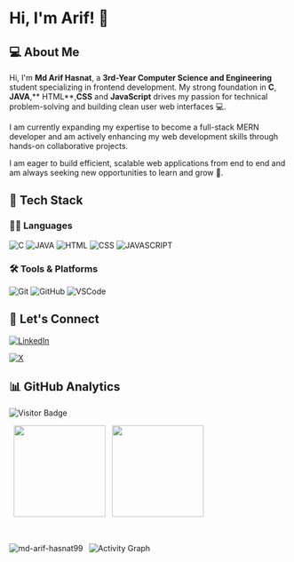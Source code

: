 
# Hi, I'm Arif! 👋

## 💻 About Me

Hi, I'm **Md Arif Hasnat**, a **3rd-Year Computer Science and Engineering** student specializing in frontend development. My strong foundation in **C**, **JAVA**,** HTML**,**CSS** and **JavaScript** drives my passion for technical problem-solving and building clean user web interfaces 💻.

 I am currently expanding my expertise to become a full-stack MERN developer and am actively enhancing my web development skills through hands-on collaborative projects.

 I am eager to build efficient, scalable web applications from end to end and am always seeking new opportunities to learn and grow 🌱.

## 🚀  Tech Stack

### 👨‍💻 Languages

![C](https://skillicons.dev/icons?i=c)
![JAVA](https://skillicons.dev/icons?i=java)
![HTML](https://skillicons.dev/icons?i=html)
![CSS](https://skillicons.dev/icons?i=css) 
![JAVASCRIPT](https://skillicons.dev/icons?i=javascript) 

### 🛠️ Tools & Platforms  

![Git](https://skillicons.dev/icons?i=git)
![GitHub](https://skillicons.dev/icons?i=github)
![VSCode](https://skillicons.dev/icons?i=vscode)  

## 🔗 Let's Connect

[![LinkedIn](https://img.shields.io/badge/LinkedIn-0A66C2?style=for-the-badge&logo=linkedin&logoColor=white)](https://www.linkedin.com/in/md-arif-hasnat-57932b229/)

 [![X](https://img.shields.io/badge/Twitter-000000?style=for-the-badge&logo=x&logoColor=white)](https://x.com/MdArifHasnat6)

## 📊 GitHub Analytics

![Visitor Badge](https://komarev.com/ghpvc/?username=Md-Arif-Hasnat99&color=green&style=flat-square)  

<p >
  <img src="https://github-readme-stats.vercel.app/api?username=Md-Arif-Hasnat99&show_icons=true&hide_border=true&bg_color=0D1117&title_color=00FF00&icon_color=00FF00&text_color=FFFFFF" height="165"/>
  <img src="https://streak-stats.demolab.com?user=Md-Arif-Hasnat99&hide_border=true&background=0D1117&ring=00FF00&fire=00FF00&currStreakLabel=00FF00&sideNums=FFFFFF&sideLabels=FFFFFF&currStreakNum=FFFFFF" height="165"/>
</p>  
<p><img align="left" src="https://github-readme-stats.vercel.app/api/top-langs?username=Md-Arif-Hasnat99&show_icons=true&locale=en&layout=compact&hide_border=true&bg_color=0D1117&title_color=00FF00&text_color=FFFFFF" alt="md-arif-hasnat99" /></p>
<p>
  <img src="https://github-readme-activity-graph.vercel.app/graph?username=Md-Arif-Hasnat99&theme=dark&hide_border=true&bg_color=0D1117&color=00FF00&line=00FF00&point=FFFFFF" alt="Activity Graph"/>
</p>
